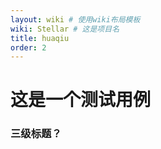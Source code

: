```yaml
---
layout: wiki # 使用wiki布局模板
wiki: Stellar # 这是项目名
title: huaqiu
order: 2
---
```


# 这是一个测试用例

### 三级标题？

